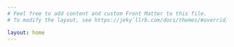 ```yaml
---
# Feel free to add content and custom Front Matter to this file.
# To modify the layout, see https://jeky`llrb.com/docs/themes/#overriding-theme-defaults

layout: home
---
```

